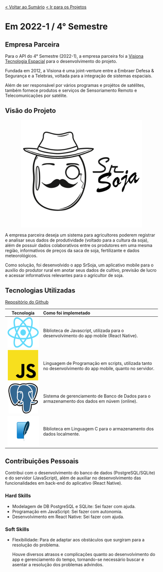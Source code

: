 [< Voltar ao Sumário](https://github.com/Leo0256/portfolio_tg_apis#sum%C3%A1rio "De volta ao sumário")
[< Ir para os Projetos](https://github.com/Leo0256/portfolio_tg_apis/blob/main/projects/README.md#meus-projetos "Ir para a lista de Projetos")

# Em 2022-1 / 4° Semestre

## Empresa Parceira
Para o API do 4° Semestre (2022-1), a empresa parceira foi a [Visiona Tecnologia Espacial](https://www.visionaespacial.com.br/ "Visiona") para o desenvolvimento do projeto.

Fundada em 2012, a Visiona é uma joint-venture entre a Embraer Defesa & Segurança e a Telebras, voltada para a integração de sistemas espaciais.

Além de ser responsável por vários programas e projétos de satélites, também fornece produtos e serviços de Sensoriamento Remoto e Telecomunicações por satélite.

## Visão do Projeto

<p align="center">
  <img width="400" src="https://github.com/Leo0256/portfolio_tg_apis/blob/main/images/SrSoja.png"/>
</p>

A empresa parceira deseja um sistema para agricultores poderem registrar e analisar seus dados de produtividade (voltado para a cultura da soja), além de possuir dados colaborativos entre os produtores em uma mesma região, informativos de preços da saca de soja, fertilizante e dados meteorológicos.

Como solução, foi desenvolvido o app SrSoja, um aplicativo mobile para o auxilio do produtor rural em anotar seus dados de cultivo, previsão de lucro e acessar informativos relevantes para o agricultor de soja.

## Tecnologias Utilizadas

[Repositório do Github](https://github.com/Leo0256/API-4-SrSoja-2022-1)

|Tecnologia|Como foi implemetado|
|:-:|:-|
|<img src="https://github.com/Leo0256/portfolio_tg_apis/blob/main/images/react.png" height="100"/>|Biblioteca de Javascript, utilizada para o desenvolvimento do app mobile (React Native).|
|<img src="https://github.com/Leo0256/portfolio_tg_apis/blob/main/images/js.png" height="100"/>|Linguagem de Programação em scripts, utilizada tanto no desenvolvimento do app mobile, quanto no servidor.|
|<img src="https://github.com/Leo0256/portfolio_tg_apis/blob/main/images/postgresql.png" height="100"/>|Sistema de gerenciamento de Banco de Dados para o armazenamento dos dados em núvem (online).|
|<img src="https://github.com/Leo0256/portfolio_tg_apis/blob/main/images/sqlite.png" height="100"/>|Biblioteca em Linguagem C para o armazenamento dos dados localmente.|

## Contribuições Pessoais
Contribui com o desenvolvimento do banco de dados (PostgreSQL/SQLite) e do servidor (JavaScript), além de auxiliar no desenvolvimento das funcionalidades em back-end do aplicativo (React Native).

### Hard Skills
- Modelagem de DB PostgreSQL e SQLite: Sei fazer com ajuda.
- Programação em JavaScript: Sei fazer com autonomia.
- Desenvolvimento em React Native: Sei fazer com ajuda.

### Soft Skills
- Flexibilidade: Para de adaptar aos obstáculos que surgiram para a resolução do problema.

    Houve diversos atrasos e complicações quanto ao desenvolvimento do app e gerenciamento do tempo, tornando-se necessário buscar e asentar a resolução dos problemas advindos.